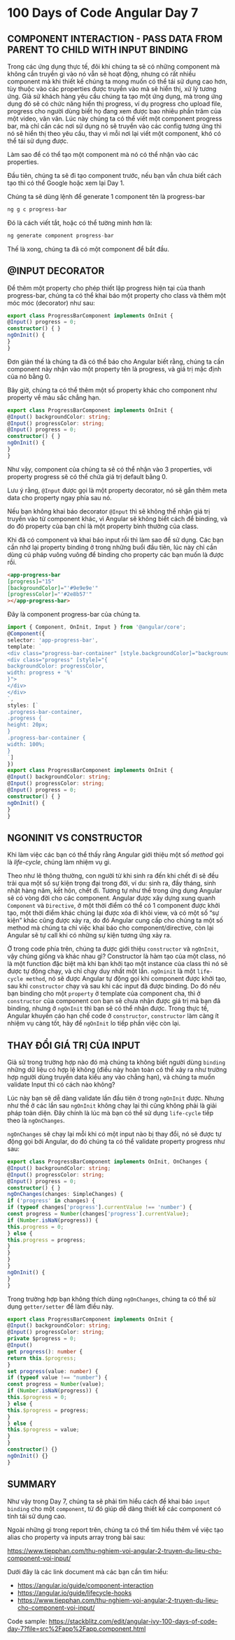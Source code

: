 # 100 Days of Code Angular Day 7

## COMPONENT INTERACTION - PASS DATA FROM PARENT TO CHILD WITH INPUT BINDING

Trong các ứng dụng thực tế, đôi khi chúng ta sẽ có những component mà không cần truyền gì vào nó vẫn sẽ hoạt động, nhưng có rất nhiều component mà khi thiết kế chúng ta mong muốn có thể tái sử dụng cao hơn, tùy thuộc vào các properties được truyền vào mà sẽ hiển thị, xử lý tương ứng. Giả sử khách hàng yêu cầu chúng ta tạo một ứng dụng, mà trong ứng dụng đó sẽ có chức năng hiển thị progress, ví dụ progress cho upload file, progress cho người dùng biết họ đang xem được bao nhiêu phần trăm của một video, vân vân. Lúc này chúng ta có thể viết một component progress bar, mà chỉ cần các nơi sử dụng nó sẽ truyền vào các config tương ứng thì nó sẽ hiển thị theo yêu cầu, thay vì mỗi nơi lại viết một component, khó có thể tái sử dụng được.

Làm sao để có thể tạo một component mà nó có thể nhận vào các properties.

Đầu tiên, chúng ta sẽ đi tạo component trước, nếu bạn vẫn chưa biết cách tạo thì có thể Google hoặc xem lại Day 1.

Chúng ta sẽ dùng lệnh để generate 1 component tên là progress-bar

``` typescript
ng g c progress-bar
```

Đó là cách viết tắt, hoặc có thể tường minh hơn là:

``` typescript
ng generate component progress-bar
```

Thế là xong, chúng ta đã có một component để bắt đầu.

## @INPUT DECORATOR

Để thêm một property cho phép thiết lập progress hiện tại của thanh progress-bar, chúng ta có thể khai báo một property cho class và thêm một móc móc (decorator) như sau:

``` typescript
export class ProgressBarComponent implements OnInit {
@Input() progress = 0;
constructor() { }
ngOnInit() {
}
}
```

Đơn giản thế là chúng ta đã có thể báo cho Angular biết rằng, chúng ta cần component này nhận vào một property tên là progress, và giá trị mặc định của nó bằng 0.

Bây giờ, chúng ta có thể thêm một số property khác cho component như property về màu sắc chẳng hạn.

``` typescript
export class ProgressBarComponent implements OnInit {
@Input() backgroundColor: string;
@Input() progressColor: string;
@Input() progress = 0;
constructor() { }
ngOnInit() {
}
}
```

Như vậy, component của chúng ta sẽ có thể nhận vào 3 properties, với property progress sẽ có thể chứa giá trị default bằng 0.

Lưu ý rằng, `@Input` được gọi là một property decorator, nó sẽ gắn thêm meta data cho property ngay phía sau nó.

Nếu bạn không khai báo decorator `@Input` thì sẽ không thể nhận giá trị truyền vào từ component khác, vì Angular sẽ không biết cách để binding, và do đó property của bạn chỉ là một property bình thường của class.

Khi đã có component và khai báo input rồi thì làm sao để sử dụng. Các bạn cần nhớ lại property binding ở trong những buổi đầu tiên, lúc này chỉ cần dùng cú pháp vuông vuông để binding cho property các bạn muốn là được rồi.

``` html
<app-progress-bar
[progress]="15"
[backgroundColor]="'#9e9e9e'"
[progressColor]="'#2e8b57'"
></app-progress-bar>
```

Đây là component progress-bar của chúng ta.

``` typescript
import { Component, OnInit, Input } from '@angular/core';
@Component({
selector: 'app-progress-bar',
template: `
<div class="progress-bar-container" [style.backgroundColor]="backgroundColor">
<div class="progress" [style]="{
backgroundColor: progressColor,
width: progress + '%'
}">
</div>
</div>
`,
styles: [`
.progress-bar-container,
.progress {
height: 20px;
}
.progress-bar-container {
width: 100%;
}
`]
})
export class ProgressBarComponent implements OnInit {
@Input() backgroundColor: string;
@Input() progressColor: string;
@Input() progress = 0;
constructor() { }
ngOnInit() {
}
}
```

## NGONINIT VS CONSTRUCTOR

Khi làm việc các bạn có thể thấy rằng Angular giới thiệu một số *method* gọi là *life-cycle*, chúng làm nhiệm vụ gì.

Theo như lẽ thông thường, con người từ khi sinh ra đến khi chết đi sẽ đều trải qua một số sự kiện trọng đại trong đời, ví du: sinh ra, đầy tháng, sinh nhật hàng năm, kết hôn, chết đi. Tương tự như thế trong ứng dụng Angular sẽ có vòng đời cho các component. Angular được xây dựng xung quanh `Component` và `Directive`, ở một thời điểm có thể có 1 component được khởi tạo, một thời điểm khác chúng lại được xóa đi khỏi view, và có một số “sự kiện” khác cũng được xảy ra, do đó Angular cung cấp cho chúng ta một số method mà chúng ta chỉ việc khai báo cho component/directive, còn lại Angular sẽ tự call khi có những sự kiện tương ứng xảy ra.

Ở trong code phía trên, chúng ta được giới thiệu `constructor` và `ngOnInit`, vậy chúng giống và khác nhau gì?
Constructor là hàm tạo của một class, nó là một function đặc biệt mà khi bạn khởi tạo một instance của class thì nó sẽ được tự động chạy, và chỉ chạy duy nhất một lần.
`ngOninit` là một `life-cycle method`, nó sẽ được Angular tự động gọi khi component được khởi tạo, sau khi `constructor` chạy và sau khi các input đã được binding.
Do đó nếu bạn binding cho một `property` ở template của component cha, thì ở `constructor` của component con bạn sẽ chưa nhận được giá trị mà bạn đã binding, nhưng ở `ngOnInit` thì bạn sẽ có thể nhận được.
Trong thực tế, Angular khuyến cáo hạn chế code ở `constructor`, `constructor` làm càng ít nhiệm vụ càng tốt, hãy để `ngOnInit` lo tiếp phần việc còn lại.

## THAY ĐỔI GIÁ TRỊ CỦA INPUT

Giả sử trong trường hợp nào đó mà chúng ta không biết người dùng `binding` những dữ liệu có hợp lệ không (điều này hoàn toàn có thể xảy ra như trường hợp người dùng truyền data kiểu any vào chẳng hạn), và chúng ta muốn validate Input thì có cách nào không?

Lúc này bạn sẽ dễ dàng validate lần đầu tiên ở trong `ngOnInit` được. Nhưng như thế ở các lần sau `ngOnInit` không chạy lại thì cũng không phải là giải pháp toàn diện. Đây chính là lúc mà bạn có thể sử dụng `life-cycle` tiếp theo là `ngOnChanges`.

`ngOnChanges` sẽ chạy lại mỗi khi có một input nào bị thay đổi, nó sẽ được tự động gọi bởi Angular, do đó chúng ta có thể validate property progress như sau:

``` typescript
export class ProgressBarComponent implements OnInit, OnChanges {
@Input() backgroundColor: string;
@Input() progressColor: string;
@Input() progress = 0;
constructor() { }
ngOnChanges(changes: SimpleChanges) {
if ('progress' in changes) {
if (typeof changes['progress'].currentValue !== 'number') {
const progress = Number(changes['progress'].currentValue);
if (Number.isNaN(progress)) {
this.progress = 0;
} else {
this.progress = progress;
}
}
}
}
ngOnInit() {
}
}
```

Trong trường hợp bạn không thích dùng `ngOnChanges`, chúng ta có thể sử dụng `getter/setter` để làm điều này.

``` typescript
export class ProgressBarComponent implements OnInit {
@Input() backgroundColor: string;
@Input() progressColor: string;
private $progress = 0;
@Input()
get progress(): number {
return this.$progress;
}
set progress(value: number) {
if (typeof value !== "number") {
const progress = Number(value);
if (Number.isNaN(progress)) {
this.$progress = 0;
} else {
this.$progress = progress;
}
} else {
this.$progress = value;
}
}
constructor() {}
ngOnInit() {}
}
```

## SUMMARY

Như vậy trong Day 7, chúng ta sẽ phải tìm hiểu cách để khai báo `input binding` cho một `component`, từ đó giúp dễ dàng thiết kế các component có tính tái sử dụng cao.

Ngoài những gì trong report trên, chúng ta có thể tìm hiểu thêm về việc tạo alias cho property và inputs array trong bài sau:

https://www.tiepphan.com/thu-nghiem-voi-angular-2-truyen-du-lieu-cho-component-voi-input/

Dưới đây là các link document mà các bạn cần tìm hiểu:

- https://angular.io/guide/component-interaction
- https://angular.io/guide/lifecycle-hooks
- https://www.tiepphan.com/thu-nghiem-voi-angular-2-truyen-du-lieu-cho-component-voi-input/
  
Code sample: 
https://stackblitz.com/edit/angular-ivy-100-days-of-code-day-7?file=src%2Fapp%2Fapp.component.html

